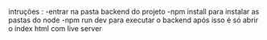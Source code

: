 intruções :
-entrar na pasta backend do projeto 
-npm install para instalar as pastas do node
-npm run dev para executar o backend
após isso é só abrir o index html com live server

